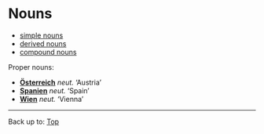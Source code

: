 # Nouns

- [simple nouns](simpleNouns.md)
- [derived nouns](derivedNouns.md)
- [compound nouns](compoundNouns.md)

Proper nouns:
- **[Österreich](oe/oes/Oesterreich.md)** *neut.* ‘Austria’
- **[Spanien](s/sp/Spanien.md)** *neut.* ‘Spain’
- **[Wien](w/wi/Wien.md)** *neut.* ‘Vienna’

----

Back up to: [Top](../index.md)

